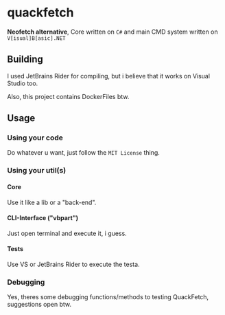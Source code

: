 # quackfetch
**Neofetch alternative**, Core written on `C#` and main CMD system written on `V[isual]B[asic].NET`

## Building
I used JetBrains Rider for compiling, but i believe that it works on Visual Studio too.

Also, this project contains DockerFiles btw.

## Usage
### Using your code
Do whatever u want, just follow the `MIT License` thing.

### Using your util(s)
#### Core
Use it like a lib or a "back-end".

#### CLI-Interface ("vbpart")
Just open terminal and execute it, i guess.

#### Tests
Use VS or JetBrains Rider to execute the testa.

### Debugging
Yes, theres some debugging functions/methods to testing QuackFetch, suggestions open btw.
